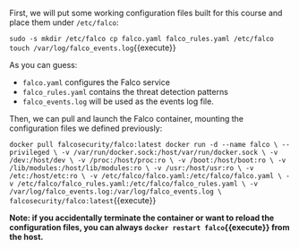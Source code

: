First, we will put some working configuration files built for this course and place them under `/etc/falco`:

`sudo -s
mkdir /etc/falco
cp falco.yaml falco_rules.yaml /etc/falco
touch /var/log/falco_events.log`{{execute}}

As you can guess:

- `falco.yaml` configures the Falco service
- `falco_rules.yaml` contains the threat detection patterns
- `falco_events.log` will be used as the events log file.

Then, we can pull and launch the Falco container, mounting the configuration files we defined previously:

`docker pull falcosecurity/falco:latest
docker run -d --name falco \
    --privileged \
    -v /var/run/docker.sock:/host/var/run/docker.sock \
    -v /dev:/host/dev \
    -v /proc:/host/proc:ro \
    -v /boot:/host/boot:ro \
    -v /lib/modules:/host/lib/modules:ro \
    -v /usr:/host/usr:ro \
    -v /etc:/host/etc:ro \
    -v /etc/falco/falco.yaml:/etc/falco/falco.yaml \
    -v /etc/falco/falco_rules.yaml:/etc/falco/falco_rules.yaml \
    -v /var/log/falco_events.log:/var/log/falco_events.log \
    falcosecurity/falco:latest`{{execute}}

**Note: if you accidentally terminate the container or want to reload the configuration files, you can always `docker restart falco`{{execute}} from the host.**
